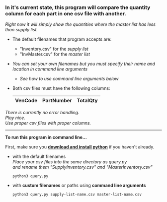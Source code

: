 ### In it's current state, this program will compare the quantity column for each part in one csv file with another.  

_Right now it will simply show the quantities where the master list has less than supply list._  


- The default filenames that program accepts are:  
   - "Inventory.csv" for the _supply list_  
   - "InvMaster.csv" for the _master list_   
- _You can set your own filenames but you must specify their name and location in command line arguments_
   - _See how to use command line arguments below_


- Both csv files must have the following columns:  

   | VenCode | PartNumber | TotalQty |  
   | ------- |:----------:|:--------:|  


_There is currently no error handling.  
Play nice.  
Use proper csv files with proper columns._

---------------------

__To run this program in command line...__

First, make sure you __[download and install python](https://www.python.org)__ if you haven't already.  

 
- with the default filenames  
   _Place your csv files into the same directory as query.py_   
   _and rename them "SupplyInventory.csv" and "MasterInventory.csv"_  

	```
	python3 query.py
	```  
	
- with __custom filenames__ or paths using __command line arguments__  

   ```
   python3 query.py supply-list-name.csv master-list-name.csv
   ```
